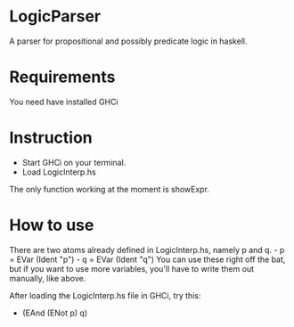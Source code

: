# LogicParser
A parser for propositional and possibly predicate logic in haskell.

# Requirements
You need have installed GHCi

# Instruction
- Start GHCi on your terminal.
- Load LogicInterp.hs

The only function working at the moment is showExpr.

# How to use
There are two atoms already defined in LogicInterp.hs, namely p and q.
      - p = EVar (Ident "p")
      - q = EVar (Ident "q")
You can use these right off the bat, but if you want to use more variables,
you'll have to write them out manually, like above.

After loading the LogicInterp.hs file in GHCi, try this:
- (EAnd (ENot p) q)